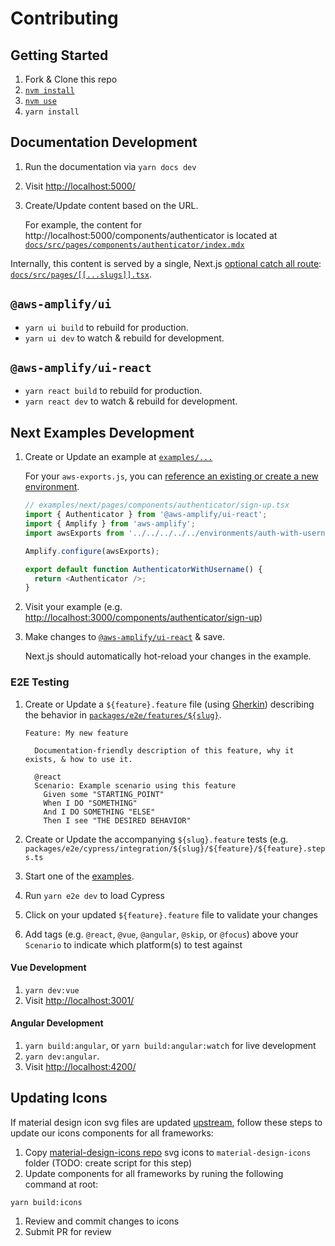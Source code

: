# Contributing

## Getting Started

1. Fork & Clone this repo
1. [`nvm install`](https://github.com/nvm-sh/nvm)
1. [`nvm use`](https://github.com/nvm-sh/nvm)
1. `yarn install`

## Documentation Development

1. Run the documentation via `yarn docs dev`
1. Visit <http://localhost:5000/>
1. Create/Update content based on the URL.

   For example, the content for
   http://localhost:5000/components/authenticator is located at [`docs/src/pages/components/authenticator/index.mdx`](docs/src/pages/components/authenticator/index.mdx)

Internally, this content is served by a single, Next.js [optional catch all route](https://nextjs.org/docs/routing/dynamic-routes#optional-catch-all-routes):
[`docs/src/pages/[[...slugs]].tsx`](docs/src/pages/[[...slugs]].tsx).

## `@aws-amplify/ui`

- `yarn ui build` to rebuild for production.
- `yarn ui dev` to watch & rebuild for development.

## `@aws-amplify/ui-react`

- `yarn react build` to rebuild for production.
- `yarn react dev` to watch & rebuild for development.

## Next Examples Development

1. Create or Update an example at [`examples/...`](examples)

   For your `aws-exports.js`, you can [reference an existing or create a new environment](environments).

   ```js
   // examples/next/pages/components/authenticator/sign-up.tsx
   import { Authenticator } from '@aws-amplify/ui-react';
   import { Amplify } from 'aws-amplify';
   import awsExports from '../../../../../environments/auth-with-username-no-attributes/src/aws-exports';

   Amplify.configure(awsExports);

   export default function AuthenticatorWithUsername() {
     return <Authenticator />;
   }
   ```

1. Visit your example (e.g. <http://localhost:3000/components/authenticator/sign-up>)
1. Make changes to [`@aws-amplify/ui-react`](packages/react) & save.

   Next.js should automatically hot-reload your changes in the example.

### E2E Testing

1. Create or Update a `${feature}.feature` file (using [Gherkin](https://cucumber.io/docs/gherkin/reference/)) describing the behavior in [`packages/e2e/features/${slug}`](packages/e2e/features).

   ```gherkin
   Feature: My new feature

     Documentation-friendly description of this feature, why it exists, & how to use it.

     @react
     Scenario: Example scenario using this feature
       Given some "STARTING_POINT"
       When I DO "SOMETHING"
       And I DO SOMETHING "ELSE"
       Then I see "THE DESIRED BEHAVIOR"
   ```

1. Create or Update the accompanying `${slug}.feature` tests (e.g. `packages/e2e/cypress/integration/${slug}/${feature}/${feature}.steps.ts`
1. Start one of the [examples](examples).
1. Run `yarn e2e dev` to load Cypress
1. Click on your updated `${feature}.feature` file to validate your changes
1. Add tags (e.g. `@react`, `@vue`, `@angular`, `@skip`, or `@focus`) above your `Scenario` to indicate which platform(s) to test against

#### Vue Development

1. `yarn dev:vue`
1. Visit <http://localhost:3001/>

#### Angular Development

1. `yarn build:angular`, or `yarn build:angular:watch` for live development
1. `yarn dev:angular`.
1. Visit <http://localhost:4200/>

## Updating Icons

If material design icon svg files are updated [upstream](https://github.com/google/material-design-icons/), follow these steps to update our icons components for all frameworks:

1. Copy [material-design-icons repo](https://github.com/google/material-design-icons/) svg icons to `material-design-icons` folder (TODO: create script for this step)
1. Update components for all frameworks by runing the following command at root:

```
yarn build:icons
```

1. Review and commit changes to icons
1. Submit PR for review
